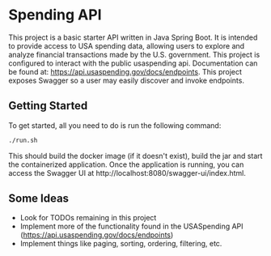 # Spending API
This project is a basic starter API written in Java Spring Boot. It is intended to provide access to USA spending data, allowing users to explore and analyze financial transactions made by the U.S. government.
This project is configured to interact with the public usaspending api. Documentation can be found at: https://api.usaspending.gov/docs/endpoints.
This project exposes Swagger so a user may easily discover and invoke endpoints. 

## Getting Started
To get started, all you need to do is run the following command:
```bash
./run.sh
```
This should build the docker image (if it doesn't exist), build the jar and start the containerized application. 
Once the application is running, you can access the Swagger UI at http://localhost:8080/swagger-ui/index.html.

## Some Ideas
* Look for TODOs remaining in this project
* Implement more of the functionality found in the USASpending API (https://api.usaspending.gov/docs/endpoints)
* Implement things like paging, sorting, ordering, filtering, etc.
